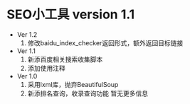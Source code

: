 # SEO小工具 version 1.1
* Ver 1.2
    1. 修改baidu_index_checker返回形式，额外返回目标链接
* Ver 1.1 
    1. 新添百度相关搜索收集脚本
    2. 添加使用注释
* Ver 1.0
    1. 采用lxml库，抛弃BeautifulSoup
    2. 新添排名查询，收录查询功能
暂无更多信息